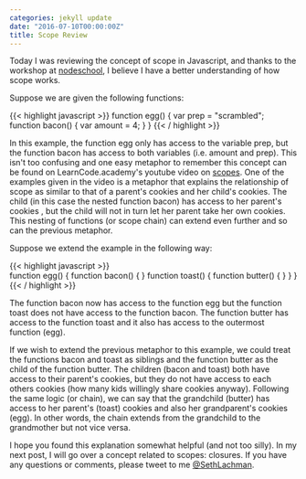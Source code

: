 ```yaml
---
categories: jekyll update
date: "2016-07-10T00:00:00Z"
title: Scope Review
---
```


Today I was reviewing the concept of scope  in Javascript, and thanks to the workshop at <a href="http://nodeschool.io/">nodeschool</a>, I believe I have a better understanding of how scope works.

Suppose we are given the following functions:

{{< highlight javascript >}}
  function egg() {
    var prep = "scrambled";
    function bacon() {
      var amount = 4;
      }
    }
  {{< / highlight >}}

In this example, the function egg only has access to the variable prep, but the function bacon has access to both variables (i.e. amount and prep). This isn't too confusing and one easy metaphor to remember this concept can be found on LearnCode.academy's youtube video on <a href= "https://www.youtube.com/watch?v=SBwoFkRjZvE&list=PLoYCgNOIyGABI011EYc-avPOsk1YsMUe_&index=">scopes</a>. One of the examples given in the video is a metaphor that explains the relationship of scope as similar to that of a parent's cookies and her child's cookies. The child (in this case the nested function bacon) has access to her parent's cookies , but the child will not in turn let her parent take her own cookies. This nesting of functions (or scope chain) can extend even further and so can the previous metaphor.

Suppose we extend the example in the following way:


{{< highlight javascript >}}   
     function egg() {
     function bacon() {
       }
       function toast() {
         function butter() {
         }
       }
     }
  {{< / highlight >}}


The function bacon now has access to the function egg but the function toast does not have access to the function bacon. The function butter has access to the function toast and it also has access to the outermost function (egg).

If we wish to extend the previous metaphor to this example, we could treat the functions bacon and toast as siblings and the function butter as the child of the function butter. The children (bacon and toast) both have access to their parent's cookies, but they do not have access to each others cookies (how many kids willingly share cookies anyway). Following the same logic (or chain), we can say that the grandchild (butter) has access to her parent's (toast) cookies and also her grandparent's cookies (egg). In other words, the chain extends from the grandchild to the grandmother but not vice versa.

I hope you found this explanation somewhat helpful (and not too silly). In my next post, I will go over a concept related to scopes: closures. If you have any questions or comments, please tweet to me <a href="https://twitter.com/SethLachman">@SethLachman</a>.
